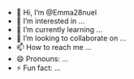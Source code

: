 - 👋 Hi, I’m @Emma28nuel
- 👀 I’m interested in ...
- 🌱 I’m currently learning ...
- 💞️ I’m looking to collaborate on ...
- 📫 How to reach me ...
- 😄 Pronouns: ...
- ⚡ Fun fact: ...

<!---
Emma28nuel/Emma28nuel is a ✨ special ✨ repository because its `README.md` (this file) appears on your GitHub profile.
You can click the Preview link to take a look at your changes.
--->
